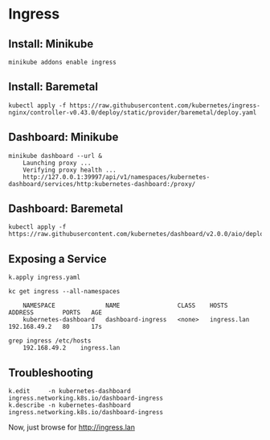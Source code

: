 # Ingress

## Install: Minikube
```
minikube addons enable ingress
```

## Install: Baremetal
```
kubectl apply -f https://raw.githubusercontent.com/kubernetes/ingress-nginx/controller-v0.43.0/deploy/static/provider/baremetal/deploy.yaml
```

## Dashboard: Minikube
```
minikube dashboard --url &
	Launching proxy ...
	Verifying proxy health ...
	http://127.0.0.1:39997/api/v1/namespaces/kubernetes-dashboard/services/http:kubernetes-dashboard:/proxy/
```

## Dashboard: Baremetal
```
kubectl apply -f https://raw.githubusercontent.com/kubernetes/dashboard/v2.0.0/aio/deploy/recommended.yaml
```

## Exposing a Service
```
k.apply ingress.yaml

kc get ingress --all-namespaces

	NAMESPACE              NAME                CLASS    HOSTS         ADDRESS        PORTS   AGE
	kubernetes-dashboard   dashboard-ingress   <none>   ingress.lan   192.168.49.2   80      17s

grep ingress /etc/hosts
	192.168.49.2	ingress.lan
```

## Troubleshooting
```
k.edit     -n kubernetes-dashboard ingress.networking.k8s.io/dashboard-ingress
k.describe -n kubernetes-dashboard ingress.networking.k8s.io/dashboard-ingress
```

Now, just browse for http://ingress.lan
